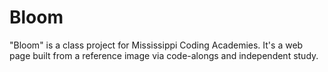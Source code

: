 # Bloom
"Bloom" is a class project for Mississippi Coding Academies. It's a web page built from a reference image via code-alongs and independent study.
